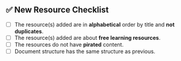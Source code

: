 <!--Please check the checklist and make sure to check the following boxes by putting x in the [ ] (Example: [x]). Thank you for your contribution-->

## ✅ New Resource Checklist
- [ ] The resource(s) added are in **alphabetical** order by title and **not duplicates**.
- [ ] The resource(s) added are about **free learning resources**.
- [ ] The resources do not have **pirated** content.
- [ ] Document structure has the same structure as previous.
